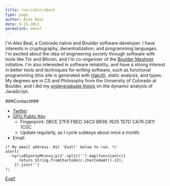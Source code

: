 ```yaml
---
title: /usr/sbin/about
type: page
author: Alex Beal
date: 9-15-2012
permalink: about
---
```


I'm Alex Beal, a Colorado native and Boulder software developer. I have interests in cryptography, decentralization, and programming languages. I'm excited about the idea of engineering society through software with tools like Tor and Bitcoin, and I'm co-organizer of the [Boulder Meshnet](http://www.bouldermesh.net) initiative. I'm also interested in software reliability, and have a strong interest in better tools and techniques for writing software, such as functional programming (this site is generated with [Hakyll](http://jaspervdj.be/hakyll/)), static analysis, and types. My degrees are in CS and Philosophy from the University of Colorado at Boulder, and I did my [undergraduate thesis](http://media.usrsb.in/files/thesis.pdf) on the dynamic analysis of JavaScript.

###Contact###

<a name="contact"></a>

- [Twitter](http://twitter.com/beala)
- [GPG Public Key](http://pgp.mit.edu:11371/pks/lookup?op=get&search=0x1D7DCA76C8111C0C)
    - Fingerprint: 0BCE 27F8 FBED 34C0 B936 7625 1D7D CA76 C811 1C0C
    - Update regularly, as I cycle subkeys about once a month.
- Email:

<script>
function alertEmail(){alert('nyr\x85yornyMtznvy;p|z'.split('').map(function(c){return String.fromCharCode(c.charCodeAt()-13);}).join(''))
}
</script>


```
/* My email address. Hit 'Eval!' below to run. */
alert(
  'nyr\x85yornyMtznvy;p|z'.split('').map(function(c){
      return String.fromCharCode(c.charCodeAt()-13);
    }).join('')
);
```
<a href="#" onclick="alertEmail()">Eval!</a>
